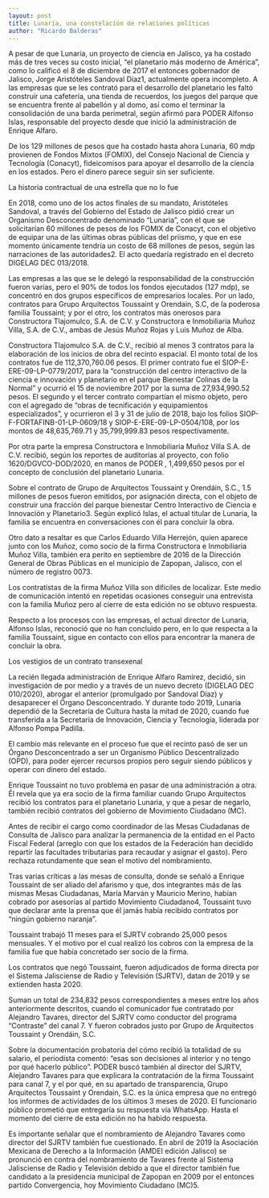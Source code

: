 ```yaml
---
layout: post
title: Lunaria, una constelación de relaciones políticas
author: "Ricardo Balderas"
---
```


A pesar de que Lunaria, un proyecto de ciencia en Jalisco, ya ha costado más de tres veces su costo inicial, “el planetario más moderno de América”, como lo calificó el 8 de diciembre de 2017 el entonces gobernador de Jalisco, Jorge Aristóteles Sandoval Díaz1, actualmente opera incompleto. A las empresas que se les contrató para el desarrollo del planetario les faltó construir una cafetería, una tienda de recuerdos, los juegos del parque que se encuentra frente al pabellón y al domo, así como el terminar la consolidación de una barda perimetral, según afirmó para PODER Alfonso Islas, responsable del proyecto desde que inició la administración de Enrique Alfaro.

De los 129 millones de pesos que ha costado hasta ahora Lunaria, 60 mdp provienen de Fondos Mixtos (FOMIX), del Consejo Nacional de Ciencia y Tecnología (Conacyt), fideicomisos para apoyar el desarrollo de la ciencia en los estados. Pero el dinero parece seguir sin ser suficiente. 

La historia contractual de una estrella que no lo fue

En 2018, como uno de los actos finales de su mandato, Aristóteles Sandoval, a través del Gobierno del Estado de Jalisco pidió crear un Organismo Desconcentrado denominado “Lunaria”, con el que se solicitarían 60 millones de pesos de los FOMIX de Conacyt, con el objetivo de equipar una de las últimas obras públicas del priismo, y que en ese momento únicamente tendría un costo de 68 millones de pesos, según las narraciones de las autoridades2. El acto quedaría registrado en el decreto DIGELAG DEC 013/2018.

Las empresas a las que se le delegó la responsabilidad de la construcción fueron varías, pero el 90% de todos los fondos ejecutados (127 mdp), se concentró en dos grupos específicos de empresarios locales. Por un lado, contratos para Grupo Arquitectos Toussaint y Orendain, S.C, de la poderosa familia Toussaint; y por el otro, los contratos más onerosos para Constructora Tlajomulco, S.A. de C.V. y Constructora e Inmobiliaria Muñoz Villa, S.A. de C.V., ambas de Jesús Muñoz Rojas y Luis Muñoz de Alba.

Constructora Tlajomulco S.A. de C.V., recibió al menos 3 contratos para la elaboración de los inicios de obra del recinto espacial. El monto total de los contratos fue de 112,370,760.06 pesos. El primer contrato fue el SIOP-E-ERE-09-LP-0779/2017, para la “construcción del centro interactivo de la ciencia e innovación y planetario en el parque Bienestar Colinas de la Normal” y ocurrió el 15 de noviembre 2017 por la suma de 27,934,990.52 pesos. El segundo y el tercer contrato compartían el mismo objeto, pero con el agregado de “obras de tecnificación y equipamientos especializados”, y ocurrieron el 3 y 31 de julio de 2018, bajo los folios SIOP-F-FORTAFINB-01-LP-0609/18 y SIOP-E-ERE-09-LP-0504/108, por los montos de 48,635,769.71 y 35,799,999.83 pesos respectivamente.

Por otra parte la empresa Constructora e Inmobiliaria Muñoz Villa S.A. de C.V. recibió, según los reportes de auditorías al proyecto, con folio 1620/DGVCO-DOD/2020, en manos de PODER , 1,499,650 pesos por el concepto de conclusión del planetario Lunaria.

Sobre el contrato de Grupo de Arquitectos Toussaint y Orendáin, S.C., 1.5 millones de pesos fueron emitidos, por asignación directa, con el objeto de construir una fracción del parque bienestar Centro Interactivo de Ciencia e Innovación y Planetario3. Según explicó Islas, el actual titular de Lunaria, la familia se encuentra en conversaciones con él para concluir la obra. 

Otro dato a resaltar es que Carlos Eduardo Villa Herrejón, quien aparece junto con los Muñoz, como socio de la firma Constructora e Inmobiliaria Muñoz Villa, también era perito en septiembre de 2016 de la Dirección General de Obras Públicas en el municipio de Zapopan, Jalisco, con el número de registro 0073.

Los contratistas de la firma Muñoz Villa son difíciles de localizar. Este medio de comunicación intentó en repetidas ocasiones conseguir una entrevista con la familia Muñoz pero al cierre de esta edición no se obtuvo respuesta. 

Respecto a los procesos con las empresas, el actual director de Lunaria, Alfonso Islas, reconoció que no han concluido pero, en lo que respecta a la familia Toussaint, sigue en contacto con ellos para encontrar la manera de concluir la obra.


Los vestigios de un contrato transexenal

La recién llegada administración de Enrique Alfaro Ramírez, decidió, sin investigación de por medio y a través de un nuevo decreto (DIGELAG DEC 010/2020), abrogar el anterior (promulgado por Sandoval Díaz) y desaparecer el Órgano Desconcentrado. Y durante todo 2019, Lunaria dependió de la Secretaría de Cultura hasta la mitad de 2020, cuando fue transferida a la Secretaría de Innovación, Ciencia y Tecnología, liderada por Alfonso Pompa Padilla. 

El cambio más relevante en el proceso fue que el recinto pasó de ser un Órgano Desconcentrado a ser un Organismo Público Descentralizado (OPD), para poder ejercer recursos propios pero seguir siendo públicos y operar con dinero del estado. 

Enrique Toussaint no tuvo problema en pasar de una administración a otra. Él revela que ya era socio de la firma familiar cuando Grupo Arquitectos recibió los contratos para el planetario Lunaria, y que a pesar de negarlo, también recibió contratos del gobierno de Movimiento Ciudadano (MC).

Antes de recibir el cargo como coordinador de las Mesas Ciudadanas de Consulta de Jalisco para analizar la permanencia de la entidad en el Pacto Fiscal Federal (arreglo con que los estados de la Federación han decidido repartir las facultades tributarias para recaudar y asignar el gasto). Pero rechaza rotundamente que sean el motivo del nombramiento. 

Tras varias críticas a las mesas de consulta, donde se señaló a Enrique Toussaint de ser aliado del afarismo y que, dos integrantes más de las mismas Mesas Ciudadanas, María Marván y Mauricio Merino, habían cobrado por asesorías al partido Movimiento Ciudadano4, Toussaint tuvo que declarar ante la prensa que él jamás había recibido contratos por “ningún gobierno naranja”. 

Toussaint trabajó 11 meses para el SJRTV cobrando 25,000 pesos mensuales. Y el motivo por el cual realizó los cobros con la empresa de la familia fue que había concretado ser socio de la firma. 

Los contratos que negó Toussaint, fueron adjudicados de forma directa por el Sistema Jalisciense de Radio y Televisión (SJRTV), datan de 2019 y se extienden hasta 2020. 

Suman un total de 234,832 pesos correspondientes a meses entre los años anteriormente descritos, cuando el comunicador fue contratado por Alejandro Tavares, director del SJRTV como conductor del programa “Contraste” del canal 7. Y fueron cobrados justo por Grupo de Arquitectos Toussaint y Orendáin, S.C. 

Sobre la documentación probatoria del cómo recibió la totalidad de su salario, el periodista comentó: “esas son decisiones al interior y no tengo por qué hacerlo público”. PODER buscó también al director del SJRTV, Alejandro Tavares para que explicara la contratación de la firma Toussaint para canal 7, y el por qué, en su apartado de transparencia, Grupo Arquitectos Toussaint y Orendain, S.C. es la única empresa que no entregó los informes de actividades de los últimos 3 meses de 2020. El funcionario público prometió que entregaría su respuesta vía WhatsApp. Hasta el momento del cierre de esta edición no ha habido respuesta. 

Es importante señalar que el nombramiento de Alejandro Tavares como director del SJRTV también fue cuestionado. En abril de 2019 la Asociación Mexicana de Derecho a la Información (AMDEI edición Jalisco) se pronunció en contra del nombramiento de Tavares frente al Sistema Jalisciense de Radio y Televisión debido a que el director también fue candidato a la presidencia municipal de Zapopan en 2009 por el entonces partido Convergencia, hoy Movimiento Ciudadano (MC)5.








